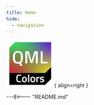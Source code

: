 ```yaml
---
title: Home
hide:
  - navigation
---
```


![logo](assets/qml-colors-logo_128.png){ align=right }

---8<--- "README.md"
